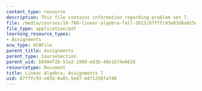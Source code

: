 ```yaml
---
content_type: resource
description: This file contains information regarding problem set 7.
file: /media/courses/18-700-linear-algebra-fall-2013/87fffc93e83d8a015e8764f1258fa740_MIT18_700F13_ps7.pdf
file_type: application/pdf
learning_resource_types:
- Assignments
ocw_type: OCWFile
parent_title: Assignments
parent_type: CourseSection
parent_uid: b0494f2b-51e2-1989-e03b-48e1674e6618
resourcetype: Document
title: Linear Algebra, Assignments 7
uid: 87fffc93-e83d-8a01-5e87-64f1258fa740
---
```

